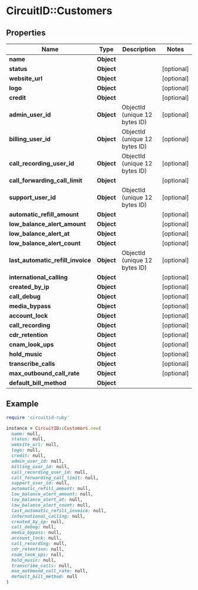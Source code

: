 # CircuitID::Customers

## Properties

| Name | Type | Description | Notes |
| ---- | ---- | ----------- | ----- |
| **name** | **Object** |  |  |
| **status** | **Object** |  | [optional] |
| **website_url** | **Object** |  | [optional] |
| **logo** | **Object** |  | [optional] |
| **credit** | **Object** |  | [optional] |
| **admin_user_id** | **Object** | ObjectId (unique 12 bytes ID) | [optional] |
| **billing_user_id** | **Object** | ObjectId (unique 12 bytes ID) | [optional] |
| **call_recording_user_id** | **Object** | ObjectId (unique 12 bytes ID) | [optional] |
| **call_forwarding_call_limit** | **Object** |  | [optional] |
| **support_user_id** | **Object** | ObjectId (unique 12 bytes ID) | [optional] |
| **automatic_refill_amount** | **Object** |  | [optional] |
| **low_balance_alert_amount** | **Object** |  | [optional] |
| **low_balance_alert_at** | **Object** |  | [optional] |
| **low_balance_alert_count** | **Object** |  | [optional] |
| **last_automatic_refill_invoice** | **Object** | ObjectId (unique 12 bytes ID) | [optional] |
| **international_calling** | **Object** |  | [optional] |
| **created_by_ip** | **Object** |  | [optional] |
| **call_debug** | **Object** |  | [optional] |
| **media_bypass** | **Object** |  | [optional] |
| **account_lock** | **Object** |  | [optional] |
| **call_recording** | **Object** |  | [optional] |
| **cdr_retention** | **Object** |  | [optional] |
| **cnam_look_ups** | **Object** |  | [optional] |
| **hold_music** | **Object** |  | [optional] |
| **transcribe_calls** | **Object** |  | [optional] |
| **max_outbound_call_rate** | **Object** |  | [optional] |
| **default_bill_method** | **Object** |  |  |

## Example

```ruby
require 'circuitid-ruby'

instance = CircuitID::Customers.new(
  name: null,
  status: null,
  website_url: null,
  logo: null,
  credit: null,
  admin_user_id: null,
  billing_user_id: null,
  call_recording_user_id: null,
  call_forwarding_call_limit: null,
  support_user_id: null,
  automatic_refill_amount: null,
  low_balance_alert_amount: null,
  low_balance_alert_at: null,
  low_balance_alert_count: null,
  last_automatic_refill_invoice: null,
  international_calling: null,
  created_by_ip: null,
  call_debug: null,
  media_bypass: null,
  account_lock: null,
  call_recording: null,
  cdr_retention: null,
  cnam_look_ups: null,
  hold_music: null,
  transcribe_calls: null,
  max_outbound_call_rate: null,
  default_bill_method: null
)
```

